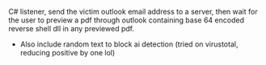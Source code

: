 C# listener, send the victim outlook email address to a server, then wait for the user to preview a pdf through outlook containing base 64 encoded reverse shell dll in any previewed pdf.
- Also include random text to block ai detection (tried on virustotal, reducing positive by one lol)
